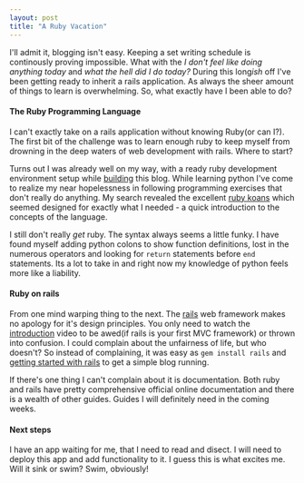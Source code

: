 ```yaml
---
layout: post
title: "A Ruby Vacation"
---
```


I'll admit it, blogging isn't easy. Keeping a set writing schedule is continously
proving impossible. What with the *I don't feel like doing anything today* and 
*what the hell did I do today?* During this long*ish* off I've been getting 
ready to inherit a rails application. As always the sheer amount of things to
learn is overwhelming. So, what exactly have I been able to do?

#### The Ruby Programming Language
I can't exactly take on a rails application without knowing Ruby(or can I?). 
The first bit of the challenge was to learn enough ruby to keep myself from 
drowning in the deep waters of web development with rails. Where to start?

Turns out I was already well on my way, with a ready ruby development environment
setup while [building] this blog. While learning python I've come to realize
my near hopelessness in following programming exercises that don't really do 
anything. My search revealed the excellent [ruby koans] which seemed designed
for exactly what I needed - a quick introduction to the concepts of the language.

I still don't really *get* ruby. The syntax always seems a little funky.
I have found myself adding python colons to show function definitions, lost in
the numerous operators and looking for `return` statements before `end` statements.
Its a lot to take in and right now my knowledge of python feels more like a liability.

#### Ruby on rails
From one mind warping thing to the next. The [rails] web framework makes no 
apology for it's design principles. You only need to watch the [introduction]
video to be awed(if rails is your first MVC framework) or thrown into confusion.
I could complain about the unfairness of life, but who doesn't? So instead of
complaining, it was easy as `gem install rails` and [getting started with rails]
to get a simple blog running.

If there's one thing I can't complain about it is documentation. Both ruby and
rails have pretty comprehensive official online documentation and there is a
wealth of other guides. Guides I will definitely need in the coming weeks.

#### Next steps
I have an app waiting for me, that I need to read and disect. I will need to
deploy this app and add functionality to it. I guess this is what excites me.
Will it sink or swim? Swim, obviously! 

[building]:{{site.url}}/2016/09/14/getting-started-with-jekyll.html
[ruby koans]:http://rubykoans.com/
[rails]:http://rubyonrails.org/
[introduction]:https://youtu.be/OaDhY_y8WTo
[getting started with rails]: http://guides.rubyonrails.org/getting_started.html
